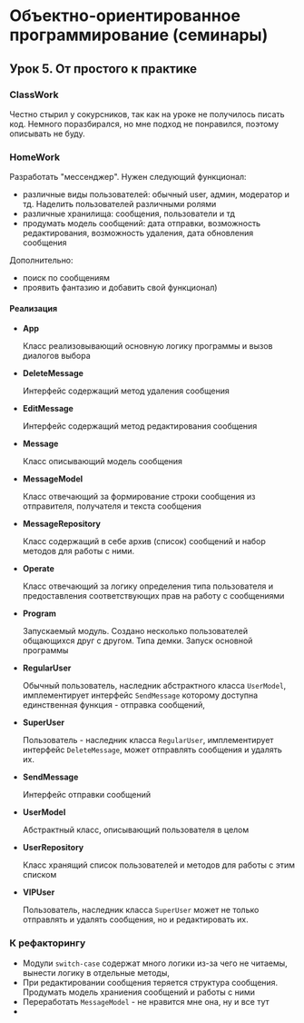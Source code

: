 # Объектно-ориентированное программирование (семинары)

## Урок 5. От простого к практике

### ClassWork

Честно стырил у сокурсников, так как на уроке не получилось писать код. Немного поразбирался,
но мне подход не понравился, поэтому описывать не буду.

### HomeWork

Разработать "мессенджер". Нужен следующий функционал:

- различные виды пользователей: обычный user, админ, модератор и тд. Наделить пользователей различными ролями
- различные хранилища: сообщения, пользователи и тд
- продумать модель сообщений: дата отправки, возможность редактирования, возможность удаления, дата обновления сообщения

Дополнительно:

- поиск по сообщениям
- проявить фантазию и добавить свой функционал)

#### Реализация

* __App__

  Класс реализовывающий основную логику программы и вызов диалогов выбора

* __DeleteMessage__

  Интерфейс содержащий метод удаления сообщения

* __EditMessage__

  Интерфейс содержащий метод редактирования сообщения

* __Message__

  Класс описывающий модель сообщения

* __MessageModel__

  Класс отвечающий за формирование строки сообщения из отправителя, получателя и текста сообщения

* __MessageRepository__

  Класс содержащий в себе архив (список) сообщений и набор методов для работы с ними.

* __Operate__

  Класс отвечающий за логику определения типа пользователя и предоставления соответствующих
  прав на работу с сообщениями

* __Program__

  Запускаемый модуль. Создано несколько пользователей общающихся друг с другом. Типа демки.
  Запуск основной программы

* __RegularUser__

  Обычный пользователь, наследник абстрактного класса `UserModel`, имплементирует интерфейс `SendMessage`
  которому доступна единственная функция - отправка сообщений,

* __SuperUser__

  Пользователь - наследник класса `RegularUser`, имплементирует интерфейс `DeleteMessage`,
  может отправлять сообщения и удалять их.

* __SendMessage__

  Интерфейс отправки сообщений

* __UserModel__

  Абстрактный класс, описывающий пользователя в целом

* __UserRepository__

  Класс хранящий список пользователей и методов для работы с этим списком

* __VIPUser__

  Пользователь, наследник класса `SuperUser` может не только отправлять и
  удалять сообщения, но и редактировать их.

### К рефакторингу

* Модули `switch-case` содержат много логики из-за чего не читаемы, вынести логику в отдельные методы,
* При редактировании сообщения теряется структура сообщения.
  Продумать модель храниения сообщений и работы с ними
* Переработать `MessageModel` - не нравится мне она, ну и все тут
* 